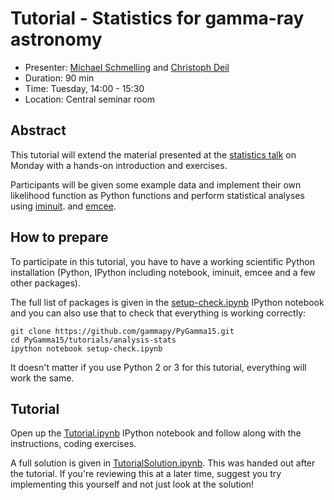 # Tutorial - Statistics for gamma-ray astronomy

* Presenter: [Michael Schmelling](michael-mpik) and [Christoph Deil](https://github.com/cdeil)
* Duration: 90 min
* Time: Tuesday, 14:00 - 15:30
* Location: Central seminar room

## Abstract

This tutorial will extend the material presented at the [statistics
talk](https://github.com/gammapy/2015-MPIK-Workshop/tree/gh-pages/talks/analysis-stats)
on Monday with a hands-on introduction and exercises.

Participants will be given some example data and implement their own
likelihood function as Python functions and perform statistical
analyses using [iminuit](http://iminuit.readthedocs.org/en/latest/).
and [emcee](http://dan.iel.fm/emcee/current/).

## How to prepare

To participate in this tutorial, you have to have a working scientific Python
installation (Python, IPython including notebook, iminuit, emcee and a few other
packages).

The full list of packages is given in the [setup-check.ipynb](https://github.com/gammapy/PyGamma15/blob/gh-pages/tutorials/analysis-stats/setup-check.ipynb)
IPython notebook and you can also use that to check that everything is working correctly:

    git clone https://github.com/gammapy/PyGamma15.git
    cd PyGamma15/tutorials/analysis-stats
    ipython notebook setup-check.ipynb

It doesn't matter if you use Python 2 or 3 for this tutorial,
everything will work the same.

## Tutorial

Open up the  [Tutorial.ipynb](https://github.com/gammapy/PyGamma15/blob/gh-pages/tutorials/analysis-stats/Tutorial.ipynb) IPython notebook and follow along with the instructions, coding exercises.

A full solution is given in [TutorialSolution.ipynb](https://github.com/gammapy/PyGamma15/blob/gh-pages/tutorials/analysis-stats/TutorialSolution.ipynb).
This was handed out after the tutorial.
If you're reviewing this at a later time, suggest you try implementing this yourself and not just look at the solution!

